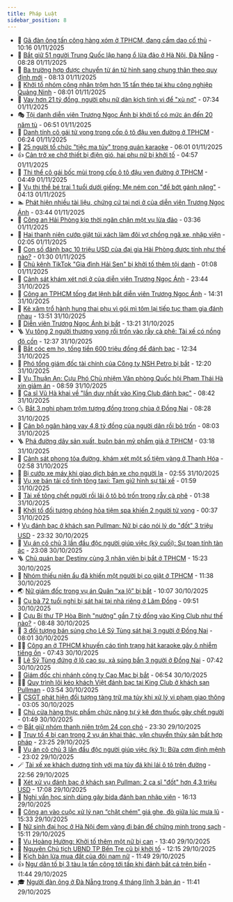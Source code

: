 ```yaml
---
title: Pháp Luật
sidebar_position: 8
---
```


<!-- dantri-phap-luat:START -->
- 🌊 [Gã đàn ông tấn công hàng xóm ở TPHCM, đang cầm dao cố thủ](https://dantri.com.vn/phap-luat/ga-dan-ong-tan-cong-hang-xom-o-tphcm-dang-cam-dao-co-thu-20251101140802950.htm) - 10:16 01/11/2025
- 🐲 [Bắt giữ 51 người Trung Quốc lập hang ổ lừa đảo ở Hà Nội, Đà Nẵng](https://dantri.com.vn/phap-luat/bat-giu-51-nguoi-trung-quoc-lap-hang-o-lua-dao-o-ha-noi-da-nang-20251101151608265.htm) - 08:28 01/11/2025
- 🌁 [Ba trường hợp được chuyển từ án tử hình sang chung thân theo quy định mới](https://dantri.com.vn/phap-luat/ba-truong-hop-duoc-chuyen-tu-an-tu-hinh-sang-chung-than-theo-quy-dinh-moi-20251101143424250.htm) - 08:13 01/11/2025
- 🎃 [Khởi tố nhóm công nhân trộm hơn 15 tấn thép tại khu công nghiệp Quảng Ninh](https://dantri.com.vn/phap-luat/khoi-to-nhom-cong-nhan-trom-hon-15-tan-thep-tai-khu-cong-nghiep-quang-ninh-20251101145320331.htm) - 08:01 01/11/2025
- 🦅 [Vay hơn 21 tỷ đồng, người phụ nữ dàn kịch tinh vi để &quot;xù nợ&quot;](https://dantri.com.vn/phap-luat/vay-hon-21-ty-dong-nguoi-phu-nu-dan-kich-tinh-vi-de-xu-no-20251101142506786.htm) - 07:34 01/11/2025
- 🎭 [Tội danh diễn viên Trương Ngọc Ánh bị khởi tố có mức án đến 20 năm tù](https://dantri.com.vn/phap-luat/toi-danh-dien-vien-truong-ngoc-anh-bi-khoi-to-co-muc-an-den-20-nam-tu-20251101120546849.htm) - 06:51 01/11/2025
- 🤗 [Danh tính cô gái tử vong trong cốp ô tô đậu ven đường ở TPHCM](https://dantri.com.vn/phap-luat/danh-tinh-co-gai-tu-vong-trong-cop-o-to-dau-ven-duong-o-tphcm-20251101131628802.htm) - 06:24 01/11/2025
- 🚀 [25 người tổ chức &quot;tiệc ma túy&quot; trong quán karaoke](https://dantri.com.vn/phap-luat/25-nguoi-to-chuc-tiec-ma-tuy-trong-quan-karaoke-20251101125603048.htm) - 06:01 01/11/2025
- 👍 [Cản trở xe chở thiết bị điện gió, hai phụ nữ bị khởi tố](https://dantri.com.vn/phap-luat/can-tro-xe-cho-thiet-bi-dien-gio-hai-phu-nu-bi-khoi-to-20251101105236152.htm) - 04:57 01/11/2025
- 🧐 [Thi thể cô gái bốc mùi trong cốp ô tô đậu ven đường ở TPHCM](https://dantri.com.vn/phap-luat/thi-the-co-gai-boc-mui-trong-cop-o-to-dau-ven-duong-o-tphcm-20251101113623824.htm) - 04:49 01/11/2025
- 🫶 [Vụ thi thể bé trai 1 tuổi dưới giếng: Mẹ ném con &quot;để bớt gánh nặng&quot;](https://dantri.com.vn/phap-luat/vu-thi-the-be-trai-1-tuoi-duoi-gieng-me-nem-con-de-bot-ganh-nang-20251101105508917.htm) - 04:13 01/11/2025
- 🏊 [Phát hiện nhiều tài liệu, chứng cứ tại nơi ở của diễn viên Trương Ngọc Ánh](https://dantri.com.vn/phap-luat/phat-hien-nhieu-tai-lieu-chung-cu-tai-noi-o-cua-dien-vien-truong-ngoc-anh-20251101102303091.htm) - 03:44 01/11/2025
- 🌋 [Công an Hải Phòng kịp thời ngăn chặn một vụ lừa đảo](https://dantri.com.vn/phap-luat/cong-an-hai-phong-kip-thoi-ngan-chan-mot-vu-lua-dao-20251101100413980.htm) - 03:36 01/11/2025
- 👹 [Hai thanh niên cướp giật túi xách làm đôi vợ chồng ngã xe, nhập viện](https://dantri.com.vn/phap-luat/hai-thanh-nien-cuop-giat-tui-xach-lam-doi-vo-chong-nga-xe-nhap-vien-20251031165631882.htm) - 02:05 01/11/2025
- 🫣 [Con số đánh bạc 10 triệu USD của đại gia Hải Phòng được tính như thế nào?](https://dantri.com.vn/phap-luat/con-so-danh-bac-10-trieu-usd-cua-dai-gia-hai-phong-duoc-tinh-nhu-the-nao-20251031201108970.htm) - 01:30 01/11/2025
- 🎃 [Chủ kênh TikTok &quot;Gia đình Hải Sen&quot; bị khởi tố thêm tội danh](https://dantri.com.vn/phap-luat/chu-kenh-tiktok-gia-dinh-hai-sen-bi-khoi-to-them-toi-danh-20251101070545079.htm) - 01:08 01/11/2025
- 🌝 [Cảnh sát khám xét nơi ở của diễn viên Trương Ngọc Ánh](https://dantri.com.vn/phap-luat/canh-sat-kham-xet-noi-o-cua-dien-vien-truong-ngoc-anh-20251101002038177.htm) - 23:44 31/10/2025
- 🚀 [Công an TPHCM tống đạt lệnh bắt diễn viên Trương Ngọc Ánh](https://dantri.com.vn/phap-luat/cong-an-tphcm-tong-dat-lenh-bat-dien-vien-truong-ngoc-anh-20251031211527983.htm) - 14:31 31/10/2025
- 🥷 [Kẻ xăm trổ hành hung thai phụ vì gói mì tôm lại tiếp tục tham gia đánh nhau](https://dantri.com.vn/phap-luat/ke-xam-tro-hanh-hung-thai-phu-vi-goi-mi-tom-lai-tiep-tuc-tham-gia-danh-nhau-20251031193517691.htm) - 13:51 31/10/2025
- 👺 [Diễn viên Trương Ngọc Ánh bị bắt](https://dantri.com.vn/phap-luat/dien-vien-truong-ngoc-anh-bi-bat-20251031201718333.htm) - 13:21 31/10/2025
- 🪜 [Vụ tông 2 người thương vong rồi trốn vào rẫy cà phê: Tài xế có nồng độ cồn](https://dantri.com.vn/phap-luat/vu-tong-2-nguoi-thuong-vong-roi-tron-vao-ray-ca-phe-tai-xe-co-nong-do-con-20251031185115856.htm) - 12:37 31/10/2025
- 🦄 [Bắt cóc em họ, tống tiền 600 triệu đồng để đánh bạc](https://dantri.com.vn/phap-luat/bat-coc-em-ho-tong-tien-600-trieu-dong-de-danh-bac-20251031192301151.htm) - 12:34 31/10/2025
- 🦍 [Phó tổng giám đốc tài chính của Công ty NSH Petro bị bắt](https://dantri.com.vn/phap-luat/pho-tong-giam-doc-tai-chinh-cua-cong-ty-nsh-petro-bi-bat-20251031155921672.htm) - 12:20 31/10/2025
- 🌁 [Vụ Thuận An: Cựu Phó Chủ nhiệm Văn phòng Quốc hội Phạm Thái Hà xin giảm án](https://dantri.com.vn/phap-luat/vu-thuan-an-cuu-pho-chu-nhiem-van-phong-quoc-hoi-pham-thai-ha-xin-giam-an-20251031154339423.htm) - 08:59 31/10/2025
- 💯 [Ca sĩ Vũ Hà khai về &quot;lần duy nhất vào King Club đánh bạc&quot;](https://dantri.com.vn/phap-luat/ca-si-vu-ha-khai-ve-lan-duy-nhat-vao-king-club-danh-bac-20251031153136294.htm) - 08:42 31/10/2025
- 🌜 [Bắt 3 nghi phạm trộm tượng đồng trong chùa ở Đồng Nai](https://dantri.com.vn/phap-luat/bat-3-nghi-pham-trom-tuong-dong-trong-chua-o-dong-nai-20251031142835470.htm) - 08:28 31/10/2025
- 👹 [Cán bộ ngân hàng vay 4,8 tỷ đồng của người dân rồi bỏ trốn](https://dantri.com.vn/phap-luat/can-bo-ngan-hang-vay-48-ty-dong-cua-nguoi-dan-roi-bo-tron-20251031145137608.htm) - 08:03 31/10/2025
- 🪜 [Phá đường dây sản xuất, buôn bán mỹ phẩm giả ở TPHCM](https://dantri.com.vn/phap-luat/pha-duong-day-san-xuat-buon-ban-my-pham-gia-o-tphcm-20251031095007901.htm) - 03:18 31/10/2025
- 🦩 [Cảnh sát phong tỏa đường, khám xét một số tiệm vàng ở Thanh Hóa](https://dantri.com.vn/phap-luat/canh-sat-phong-toa-duong-kham-xet-mot-so-tiem-vang-o-thanh-hoa-20251031095119835.htm) - 02:58 31/10/2025
- 💂 [Bị cướp xe máy khi giao dịch bán xe cho người lạ](https://dantri.com.vn/phap-luat/bi-cuop-xe-may-khi-giao-dich-ban-xe-cho-nguoi-la-20251031093457097.htm) - 02:55 31/10/2025
- 💃 [Vụ xe bán tải cố tình tông taxi: Tạm giữ hình sự tài xế](https://dantri.com.vn/phap-luat/vu-xe-ban-tai-co-tinh-tong-taxi-tam-giu-hinh-su-tai-xe-20251031083426584.htm) - 01:59 31/10/2025
- 🧐 [Tài xế tông chết người rồi lái ô tô bỏ trốn trong rẫy cà phê](https://dantri.com.vn/phap-luat/tai-xe-tong-chet-nguoi-roi-lai-o-to-bo-tron-trong-ray-ca-phe-20251031073511141.htm) - 01:38 31/10/2025
- 🤗 [Khởi tố đối tượng phóng hỏa tiệm spa khiến 2 người tử vong](https://dantri.com.vn/phap-luat/khoi-to-doi-tuong-phong-hoa-tiem-spa-khien-2-nguoi-tu-vong-20251031064831073.htm) - 00:37 31/10/2025
- 🕴 [Vụ đánh bạc ở khách sạn Pullman: Nữ bị cáo nói lý do &quot;đốt&quot; 3 triệu USD](https://dantri.com.vn/phap-luat/vu-danh-bac-o-khach-san-pullman-nu-bi-cao-noi-ly-do-dot-3-trieu-usd-20251031010815866.htm) - 23:32 30/10/2025
- 🐎 [Vụ án cô chủ 3 lần đầu độc người giúp việc &lpar;kỳ cuối&rpar;: Sự toan tính tàn ác](https://dantri.com.vn/phap-luat/vu-an-co-chu-3-lan-dau-doc-nguoi-giup-viec-ky-cuoi-su-toan-tinh-tan-ac-20251031042543787.htm) - 23:08 30/10/2025
- 🪜 [Chủ quán bar Destiny cùng 3 nhân viên bị bắt ở TPHCM](https://dantri.com.vn/phap-luat/chu-quan-bar-destiny-cung-3-nhan-vien-bi-bat-o-tphcm-20251030215702269.htm) - 15:23 30/10/2025
- 🤭 [Nhóm thiếu niên ẩu đả khiến một người bị co giật ở TPHCM](https://dantri.com.vn/phap-luat/nhom-thieu-nien-au-da-khien-mot-nguoi-bi-co-giat-o-tphcm-20251030181957992.htm) - 11:38 30/10/2025
- 🌏 [Nữ giám đốc trong vụ án Quân “xa lộ” bị bắt](https://dantri.com.vn/phap-luat/nu-giam-doc-trong-vu-an-quan-xa-lo-bi-bat-20251030165401938.htm) - 10:07 30/10/2025
- 🎃 [Cụ bà 72 tuổi nghi bị sát hại tại nhà riêng ở Lâm Đồng](https://dantri.com.vn/phap-luat/cu-ba-72-tuoi-nghi-bi-sat-hai-tai-nha-rieng-o-lam-dong-20251030164320427.htm) - 09:51 30/10/2025
- 🗽 [Cựu Bí thư TP Hòa Bình &quot;nướng&quot; gần 7 tỷ đồng vào King Club như thế nào?](https://dantri.com.vn/phap-luat/cuu-bi-thu-tp-hoa-binh-nuong-gan-7-ty-dong-vao-king-club-nhu-the-nao-20251030154026293.htm) - 08:48 30/10/2025
- 🌁 [3 đối tượng bán súng cho Lê Sỹ Tùng sát hại 3 người ở Đồng Nai](https://dantri.com.vn/phap-luat/3-doi-tuong-ban-sung-cho-le-sy-tung-sat-hai-3-nguoi-o-dong-nai-20251030143019675.htm) - 08:01 30/10/2025
- 🧑‍💻 [Công an ở TPHCM khuyến cáo tình trạng hát karaoke gây ô nhiễm tiếng ồn](https://dantri.com.vn/phap-luat/cong-an-o-tphcm-khuyen-cao-tinh-trang-hat-karaoke-gay-o-nhiem-tieng-on-20251030122839380.htm) - 07:43 30/10/2025
- 🌮 [Lê Sỹ Tùng đứng ở lô cao su, xả súng bắn 3 người ở Đồng Nai](https://dantri.com.vn/phap-luat/le-sy-tung-dung-o-lo-cao-su-xa-sung-ban-3-nguoi-o-dong-nai-20251030140548745.htm) - 07:42 30/10/2025
- 🤗 [Giám đốc chi nhánh công ty Cao Mạc bị bắt](https://dantri.com.vn/phap-luat/giam-doc-chi-nhanh-cong-ty-cao-mac-bi-bat-20251030110532316.htm) - 06:54 30/10/2025
- 👨‍🏫 [Quy trình lôi kéo khách Việt đánh bạc tại King Club ở khách sạn Pullman](https://dantri.com.vn/phap-luat/quy-trinh-loi-keo-khach-viet-danh-bac-tai-king-club-o-khach-san-pullman-20251030103405290.htm) - 03:54 30/10/2025
- 🎉 [CSGT phát hiện đối tượng tàng trữ ma túy khi xử lý vi phạm giao thông](https://dantri.com.vn/phap-luat/csgt-phat-hien-doi-tuong-tang-tru-ma-tuy-khi-xu-ly-vi-pham-giao-thong-20251030095532630.htm) - 03:05 30/10/2025
- 🤗 [Chủ cửa hàng thực phẩm chức năng tự ý kê đơn thuốc gây chết người](https://dantri.com.vn/phap-luat/chu-cua-hang-thuc-pham-chuc-nang-tu-y-ke-don-thuoc-gay-chet-nguoi-20251030075149334.htm) - 01:49 30/10/2025
- 🤓 [Bắt giữ nhóm thanh niên trộm 24 con chó](https://dantri.com.vn/phap-luat/bat-giu-nhom-thanh-nien-trom-24-con-cho-20251029200340671.htm) - 23:30 29/10/2025
- 👹 [Truy tố 4 bị can trong 2 vụ án khai thác, vận chuyển thủy sản bất hợp pháp](https://dantri.com.vn/phap-luat/truy-to-4-bi-can-trong-2-vu-an-khai-thac-van-chuyen-thuy-san-bat-hop-phap-20251030004032058.htm) - 23:25 29/10/2025
- 🐘 [Vụ án cô chủ 3 lần đầu độc người giúp việc &lpar;kỳ 1&rpar;: Bữa cơm định mệnh](https://dantri.com.vn/phap-luat/vu-an-co-chu-3-lan-dau-doc-nguoi-giup-viec-ky-1-bua-com-dinh-menh-20251030055200101.htm) - 23:02 29/10/2025
- 🪄 [Tài xế xe khách dương tính với ma túy đá khi lái ô tô trên đường](https://dantri.com.vn/phap-luat/tai-xe-xe-khach-duong-tinh-voi-ma-tuy-da-khi-lai-o-to-tren-duong-20251030010858564.htm) - 22:56 29/10/2025
- 💄 [Xét xử vụ đánh bạc ở khách sạn Pullman: 2 ca sĩ &quot;đốt&quot; hơn 4,3 triệu USD](https://dantri.com.vn/phap-luat/xet-xu-vu-danh-bac-o-khach-san-pullman-2-ca-si-dot-hon-43-trieu-usd-20251029225159741.htm) - 17:08 29/10/2025
- 🐎 [Nghi vấn học sinh dùng gậy bida đánh bạn nhập viện](https://dantri.com.vn/phap-luat/nghi-van-hoc-sinh-dung-gay-bida-danh-ban-nhap-vien-20251029224628063.htm) - 16:13 29/10/2025
- 💯 [Công an vào cuộc xử lý nạn “chặt chém” giá ghe, đò giữa lúc mưa lũ](https://dantri.com.vn/phap-luat/cong-an-vao-cuoc-xu-ly-nan-chat-chem-gia-ghe-do-giua-luc-mua-lu-20251029222100462.htm) - 15:33 29/10/2025
- 💯 [Nữ sinh đại học ở Hà Nội đem vàng đi bán để chứng minh trong sạch](https://dantri.com.vn/phap-luat/nu-sinh-dai-hoc-o-ha-noi-dem-vang-di-ban-de-chung-minh-trong-sach-20251029220419878.htm) - 15:11 29/10/2025
- 🌈 [Vụ Hoàng Hường: Khởi tố thêm một nữ bị can](https://dantri.com.vn/phap-luat/vu-hoang-huong-khoi-to-them-mot-nu-bi-can-20251029204123187.htm) - 13:40 29/10/2025
- 🧠 [Nguyên Chủ tịch UBND TP Bến Tre cũ bị khởi tố](https://dantri.com.vn/phap-luat/nguyen-chu-tich-ubnd-tp-ben-tre-cu-bi-khoi-to-20251029190202444.htm) - 12:15 29/10/2025
- 🌈 [Kịch bản lừa mua đất của đôi nam nữ](https://dantri.com.vn/phap-luat/kich-ban-lua-mua-dat-cua-doi-nam-nu-20251029180306569.htm) - 11:49 29/10/2025
- 👍 [Ngư dân tố bị 3 tàu lạ tấn công tới tấp khi đánh bắt cá trên biển](https://dantri.com.vn/phap-luat/ngu-dan-to-bi-3-tau-la-tan-cong-toi-tap-khi-danh-bat-ca-tren-bien-20251029175710753.htm) - 11:44 29/10/2025
- 🎓 [Người đàn ông ở Đà Nẵng trong 4 tháng lĩnh 3 bản án](https://dantri.com.vn/phap-luat/nguoi-dan-ong-o-da-nang-trong-4-thang-linh-3-ban-an-20251029175213431.htm) - 11:41 29/10/2025<!-- dantri-phap-luat:END -->
